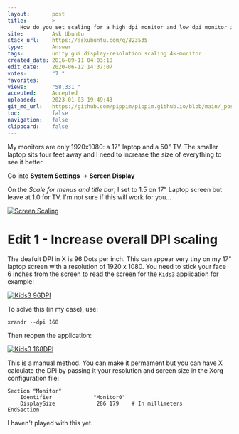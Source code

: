 ```yaml
---
layout:       post
title:        >
    How do you set scaling for a high dpi monitor and low dpi monitor independently?
site:         Ask Ubuntu
stack_url:    https://askubuntu.com/q/823535
type:         Answer
tags:         unity gui display-resolution scaling 4k-monitor
created_date: 2016-09-11 04:03:18
edit_date:    2020-06-12 14:37:07
votes:        "7 "
favorites:    
views:        "58,331 "
accepted:     Accepted
uploaded:     2023-01-03 19:49:43
git_md_url:   https://github.com/pippim/pippim.github.io/blob/main/_posts/2016/2016-09-11-How-do-you-set-scaling-for-a-high-dpi-monitor-and-low-dpi-monitor-independently_.md
toc:          false
navigation:   false
clipboard:    false
---
```


My monitors are only 1920x1080: a 17" laptop and a 50" TV. The smaller laptop sits four feet away and I need to increase the size of everything to see it better.

Go into **System Settings** -> **Screen Display**

On the *Scale for menus and title bar*, I set to 1.5 on 17" Laptop screen but leave at 1.0 for TV. I'm not sure if this will work for you...

[![Screen Scaling][1]][1]

# Edit 1 - Increase overall DPI scaling

The deafult DPI in X is 96 Dots per inch. This can appear very tiny on my 17" laptop screen with a resolution of 1920 x 1080. You need to stick your face 6 inches from the screen to read the screen for the `Kids3` application for example:

[![Kids3 96DPI][2]][2]

To solve this (in my case), use:

``` 
xrandr --dpi 168
```

Then reopen the application:

[![Kids3 168DPI][3]][3]

This is a manual method. You can make it permament but you can have X calculate the DPI by passing it your resolution and screen size in the Xorg configuration file:

``` 
Section "Monitor"
    Identifier             "Monitor0"
    DisplaySize             286 179    # In millimeters
EndSection
```

I haven't played with this yet.

  [1]: http://i.stack.imgur.com/Jh7ID.png
  [2]: https://i.stack.imgur.com/3hLVb.png
  [3]: https://i.stack.imgur.com/2utV8.png
